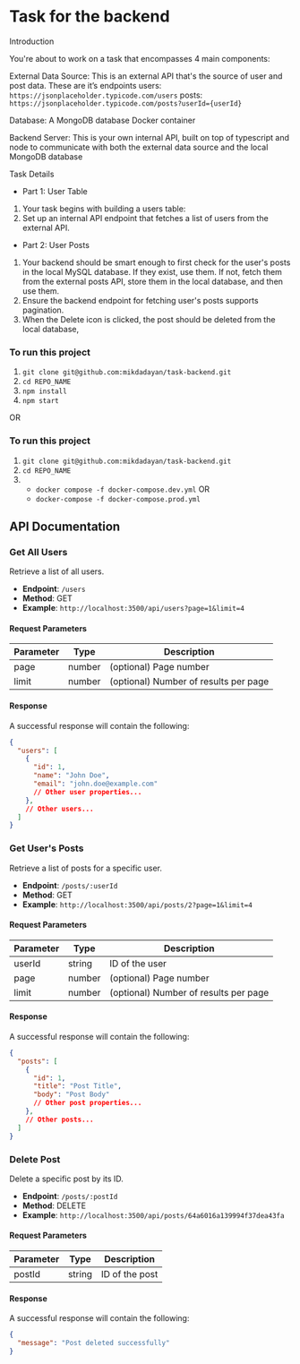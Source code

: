 # Task for the backend

Introduction

You're about to work on a task that encompasses 4 main components:

External Data Source: This is an external API that's the source of user and post data. These are it’s endpoints
users: `https://jsonplaceholder.typicode.com/users`
posts: `https://jsonplaceholder.typicode.com/posts?userId={userId}`

Database: A MongoDB database Docker container

Backend Server: This is your own internal API, built on top of typescript and node to communicate with both the external data source and the local MongoDB database

Task Details

* Part 1: User Table

1. Your task begins with building a users table:
2. Set up an internal API endpoint that fetches a list of users from the external API.

- Part 2: User Posts

1. Your backend should be smart enough to first check for the user's posts in the local MySQL database. If they exist, use them. If not, fetch them from the external posts API, store them in the local database, and then use them.
2. Ensure the backend endpoint for fetching user's posts supports pagination.
3. When the Delete icon is clicked, the post should be deleted from the local database,

### To run this project

1. `git clone git@github.com:mikdadayan/task-backend.git`
2. `cd REPO_NAME`
3. `npm install`
4. `npm start`

OR

### To run this project

1. `git clone git@github.com:mikdadayan/task-backend.git`
2. `cd REPO_NAME`
3. - `docker compose -f docker-compose.dev.yml`
     OR
   - `docker-compose -f docker-compose.prod.yml`

## API Documentation

### Get All Users

Retrieve a list of all users.

- **Endpoint**: `/users`
- **Method**: GET
- **Example**: `http://localhost:3500/api/users?page=1&limit=4`

#### Request Parameters

| Parameter | Type   | Description                           |
| --------- | ------ | ------------------------------------- |
| page      | number | (optional) Page number                |
| limit     | number | (optional) Number of results per page |

#### Response

A successful response will contain the following:

```json
{
  "users": [
    {
      "id": 1,
      "name": "John Doe",
      "email": "john.doe@example.com"
      // Other user properties...
    },
    // Other users...
  ]
}
````

### Get User's Posts

Retrieve a list of posts for a specific user.

- **Endpoint**: `/posts/:userId`
- **Method**: GET
- **Example**: `http://localhost:3500/api/posts/2?page=1&limit=4`

#### Request Parameters

| Parameter | Type   | Description         |
| --------- | ------ | ------------------- |
| userId    | string | ID of the user      |
| page      | number | (optional) Page number        |
| limit     | number | (optional) Number of results per page |

#### Response

A successful response will contain the following:

```json
{
  "posts": [
    {
      "id": 1,
      "title": "Post Title",
      "body": "Post Body"
      // Other post properties...
    },
    // Other posts...
  ]
}
````
### Delete Post

Delete a specific post by its ID.

- **Endpoint**: `/posts/:postId`
- **Method**: DELETE
- **Example**: `http://localhost:3500/api/posts/64a6016a139994f37dea43fa`

#### Request Parameters

| Parameter | Type   | Description  |
| --------- | ------ | ------------ |
| postId    | string | ID of the post |

#### Response

A successful response will contain the following:

```json
{
  "message": "Post deleted successfully"
}
````


